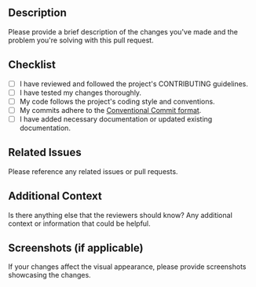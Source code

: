 ## Description

Please provide a brief description of the changes you've made and the problem you're solving with this pull request.

## Checklist

- [ ] I have reviewed and followed the project's CONTRIBUTING guidelines.
- [ ] I have tested my changes thoroughly.
- [ ] My code follows the project's coding style and conventions.
- [ ] My commits adhere to the [Conventional Commit format](https://www.conventionalcommits.org/).
- [ ] I have added necessary documentation or updated existing documentation.

## Related Issues

Please reference any related issues or pull requests.

## Additional Context

Is there anything else that the reviewers should know? Any additional context or information that could be helpful.

## Screenshots (if applicable)

If your changes affect the visual appearance, please provide screenshots showcasing the changes.